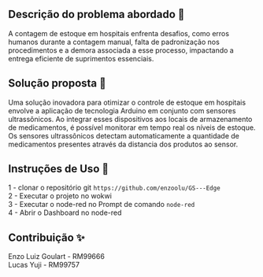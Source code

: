 ## Descrição do problema abordado 📜

A contagem de estoque em hospitais enfrenta desafios, como erros humanos durante a contagem manual, falta de padronização nos procedimentos e a demora associada a esse processo, impactando a entrega eficiente de suprimentos essenciais.

## Solução proposta 🎉

Uma solução inovadora para otimizar o controle de estoque em hospitais envolve a aplicação de tecnologia Arduino em conjunto com sensores ultrassônicos. Ao integrar esses dispositivos aos locais de armazenamento de medicamentos, é possível monitorar em tempo real os níveis de estoque. Os sensores ultrassônicos detectam automaticamente a quantidade de medicamentos presentes através da distancia dos produtos ao sensor.

## Instruções de Uso 🦄

1 - clonar o repositório git `https://github.com/enzoolu/GS---Edge`
<br>
2 - Executar o projeto no wokwi
<br>
3 - Executar o node-red no Prompt de comando `node-red`
<br>
4 - Abrir o Dashboard no node-red

## Contribuição ✨

Enzo Luiz Goulart - RM99666 
<br>
Lucas Yuji - RM99757